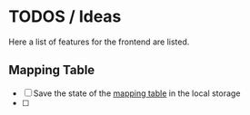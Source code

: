 # TODOS / Ideas

Here a list of features for the frontend are listed.

## Mapping Table

- [ ] Save the state of the [mapping table](src/components/mappingList/MappingList.vue) in the local storage
- [ ]
